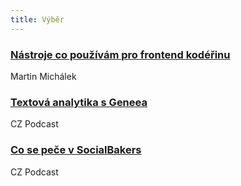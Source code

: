 ```yaml
---
title: Výběr
---
```


### [Nástroje co používám pro frontend kodéřinu](http://www.vzhurudolu.cz/prirucka/nastroje)
Martin Michálek

### [Textová analytika s Geneea](https://soundcloud.com/czpodcast-1/cz-podcast-131-textova-analytika-s-geneea)
CZ Podcast

### [Co se peče v SocialBakers](https://soundcloud.com/czpodcast-1/cz-podcast-132-co-se-pece-v-socialbakers)
CZ Podcast
